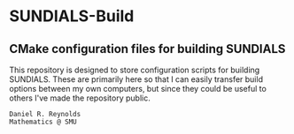 # SUNDIALS-Build

## CMake configuration files for building SUNDIALS

This repository is designed to store configuration scripts for building SUNDIALS.  These are primarily here so that I can easily transfer build options between my own computers, but since they could be useful to others I've made the repository public.

```
Daniel R. Reynolds
Mathematics @ SMU
```
